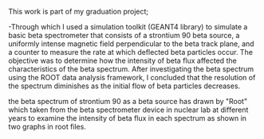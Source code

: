 This work is part of my graduation project;

-Through which  I used a simulation toolkit (GEANT4 library) to simulate a basic beta spectrometer that consists of a strontium 90 beta source, a uniformly intense magnetic field perpendicular to the beta track plane, and a counter to measure the rate at which deflected beta particles occur. The objective was to determine how the intensity of beta flux affected the characteristics of the beta spectrum. After investigating the beta spectrum using the ROOT data analysis framework, I concluded that the resolution of the spectrum diminishes as the initial flow of beta particles decreases.


the beta spectrum of strontium 90 as a beta source   has drawn by "Root" which taken from the beta spectrometer device in nuclear lab at different years to examine   the intensity of beta flux in each spectrum as shown in two graphs in root files.
